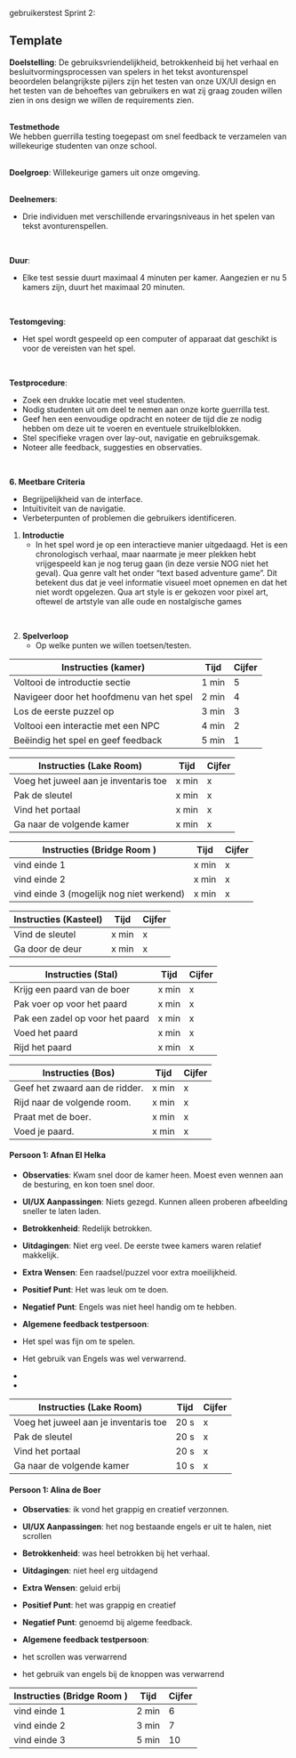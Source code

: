 gebruikerstest Sprint 2:

## Template

**Doelstelling**: De gebruiksvriendelijkheid, betrokkenheid bij het verhaal en besluitvormingsprocessen van spelers in het tekst avonturenspel beoordelen belangrijkste pijlers zijn het testen van onze UX/UI design en het testen van de behoeftes van gebruikers en wat zij graag zouden willen zien in ons design we willen de requirements zien.<br>
<br>

**Testmethode**    
We hebben guerrilla testing toegepast om snel feedback te verzamelen van willekeurige studenten van onze school.<br>
<br>

**Doelgroep**:
Willekeurige gamers uit onze omgeving.<br>
<br>

**Deelnemers**:
- Drie individuen met verschillende ervaringsniveaus in het spelen van tekst avonturenspellen.
<br>

**Duur**:
- Elke test sessie duurt maximaal 4 minuten per kamer. Aangezien er nu 5 kamers zijn, duurt het maximaal 20 minuten.
<br>

**Testomgeving**:
- Het spel wordt gespeeld op een computer of apparaat dat geschikt is voor de vereisten van het spel.
<br>

**Testprocedure**:
- Zoek een drukke locatie met veel studenten.
- Nodig studenten uit om deel te nemen aan onze korte guerrilla test.
- Geef hen een eenvoudige opdracht en noteer de tijd die ze nodig hebben om deze uit te voeren en eventuele struikelblokken.
- Stel specifieke vragen over lay-out, navigatie en gebruiksgemak.
- Noteer alle feedback, suggesties en observaties.
<br>

**6. Meetbare Criteria**    
- Begrijpelijkheid van de interface.
- Intuïtiviteit van de navigatie.
- Verbeterpunten of problemen die gebruikers identificeren.


1. **Introductie**
   - In het spel word je op een interactieve manier uitgedaagd. Het is een chronologisch verhaal, maar naarmate je meer plekken hebt vrijgespeeld kan je nog terug gaan (in deze versie NOG niet het geval). Qua genre valt het onder “text based adventure game”. Dit betekent dus dat je veel informatie visueel moet opnemen en dat het niet wordt opgelezen.
Qua art style is er gekozen voor pixel art, oftewel de artstyle van alle oude en nostalgische games<br>
<br>

2. **Spelverloop**
   - Op welke punten we willen toetsen/testen.


| Instructies           (kamer)     				| Tijd  | Cijfer  |
|----------------------------------------			|---------|--------|
| Voltooi de introductie sectie       			    | 1 min | 5      |
| Navigeer door het hoofdmenu van het spel  	    | 2 min | 4      |
| Los de eerste puzzel op                		    | 3 min | 3      |
| Voltooi een interactie met een NPC    		    | 4 min | 2      |
| Beëindig het spel en geef feedback     		    | 5 min | 1      |


| Instructies           (Lake Room)                 | Tijd    | Cijfer |
|----------------------------------------			|---------|--------|
| Voeg het juweel aan je inventaris toe             | x min | x       |
| Pak de sleutel                                    | x min | x       |
| Vind het portaal	               			        | x min | x       |
| Ga naar de volgende kamer		   		            | x min | x       |

| Instructies           (Bridge Room )     			| Tijd  | Cijfer |
|----------------------------------------			|-------|--------|
| vind einde 1 			      			            | x min | x      |
| vind einde 2 						                | x min | x      |
| vind einde 3	(mogelijk nog niet werkend)		    | x min | x      |


| Instructies           (Kasteel)   				| Tijd  | Cijfer |
|----------------------------------------			|-------|--------|
| Vind de sleutel					                | x min | x      |
| Ga door de deur			     		            | x min | x      |


| Instructies           (Stal)   				    | Tijd  | Cijfer |
|----------------------------------------			|-------|--------|
| Krijg een paard van de boer				        | x min | x      |
| Pak voer op voor het paard				        | x min | x      |
| Pak een zadel op voor het paard			        | x min | x      |
| Voed het paard					                | x min | x      |
| Rijd het paard					                | x min | x      |


| Instructies           (Bos)   				    | Tijd  | Cijfer |
|----------------------------------------			|-------|--------|
| Geef het zwaard aan de ridder.			        | x min | x      |
| Rijd naar de volgende room.			            | x min | x      |
| Praat met de boer.					            | x min | x      |
| Voed je paard.					                | x min | x      |



#### Persoon 1: Afnan El Helka

- **Observaties**: Kwam snel door de kamer heen. Moest even wennen aan de besturing, en kon toen snel door.
- **UI/UX Aanpassingen**: Niets gezegd. Kunnen alleen proberen afbeelding sneller te laten laden.
- **Betrokkenheid**: Redelijk betrokken.
- **Uitdagingen**:    Niet erg veel. De eerste twee kamers waren relatief makkelijk.
- **Extra Wensen**: Een raadsel/puzzel voor extra moeilijkheid.
- **Positief Punt**: Het was leuk om te doen.
- **Negatief Punt**: Engels was niet heel handig om te hebben.

- **Algemene feedback testpersoon**:
- Het spel was fijn om te spelen.
- Het gebruik van Engels was wel verwarrend.
-
-
| Instructies           (Lake Room)                 | Tijd    | Cijfer |
|----------------------------------------			|---------|--------|
| Voeg het juweel aan je inventaris toe             | 20 s | x       |
| Pak de sleutel                                    | 20 s | x       |
| Vind het portaal	               			        | 20 s | x       |
| Ga naar de volgende kamer		   		            | 10 s | x       |



#### Persoon 1: Alina de Boer
- **Observaties**: ik vond het grappig en creatief verzonnen.
- **UI/UX Aanpassingen**: het nog bestaande engels er uit te halen, niet scrollen
- **Betrokkenheid**: was heel betrokken bij het verhaal.
- **Uitdagingen**:   niet heel erg uitdagend
- **Extra Wensen**:  geluid erbij 
- **Positief Punt**: het was grappig en creatief 
- **Negatief Punt**: genoemd bij algeme feedback. 

- **Algemene feedback testpersoon**:
- het scrollen was verwarrend
- het gebruik van engels bij de knoppen was verwarrend

| Instructies           (Bridge Room )     			| Tijd  | Cijfer |
|----------------------------------------			|-------|--------|
| vind einde 1 			      			            | 2 min | 6      |
| vind einde 2 						                | 3 min | 7      |
| vind einde 3	                            	    | 5 min | 10     |
